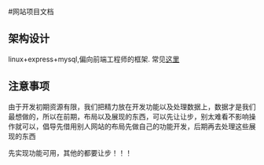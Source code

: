#网站项目文档

## 架构设计
linux+express+mysql,偏向前端工程师的框架. 常见[这里](https://github.com/webcoding/wiki)

## 注意事项

由于开发初期资源有限，我们把精力放在开发功能以及处理数据上，数据才是我们最想做的，所以在前期，布局以及展现的东西，可以先让让步，别太难看不影响操作就可以，倡导先借用别人网站的布局先做自己的功能开发，后期再去处理这些展现的东西

先实现功能可用，其他的都要让步！！！


